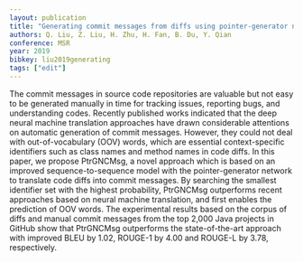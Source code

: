 ```yaml
---
layout: publication
title: "Generating commit messages from diffs using pointer-generator network"
authors: Q. Liu, Z. Liu, H. Zhu, H. Fan, B. Du, Y. Qian
conference: MSR
year: 2019
bibkey: liu2019generating
tags: ["edit"]
---
```

The commit messages in source code repositories are valuable but not easy to be generated manually in time for tracking issues, reporting bugs, and understanding codes. Recently published works indicated that the deep neural machine translation approaches have drawn considerable attentions on automatic generation of commit messages. However, they could not deal with out-of-vocabulary (OOV) words, which are essential context-specific identifiers such as class names and method names in code diffs. In this paper, we propose PtrGNCMsg, a novel approach which is based on an improved sequence-to-sequence model with the pointer-generator network to translate code diffs into commit messages. By searching the smallest identifier set with the highest probability, PtrGNCMsg outperforms recent approaches based on neural machine translation, and first enables the prediction of OOV words. The experimental results based on the corpus of diffs and manual commit messages from the top 2,000 Java projects in GitHub show that PtrGNCMsg outperforms the state-of-the-art approach with improved BLEU by 1.02, ROUGE-1 by 4.00 and ROUGE-L by 3.78, respectively.
